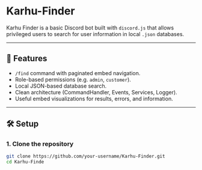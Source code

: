 # Karhu-Finder

Karhu Finder is a basic Discord bot built with `discord.js` that allows privileged users to search for user information in local `.json` databases.

---

## 🚀 Features

- `/find` command with paginated embed navigation.
- Role-based permissions (e.g. `admin`, `customer`).
- Local JSON-based database search.
- Clean architecture (CommandHandler, Events, Services, Logger).
- Useful embed visualizations for results, errors, and information.

---

## 🛠️ Setup

### 1. Clone the repository

```bash
git clone https://github.com/your-username/Karhu-Finder.git
cd Karhu-Finde